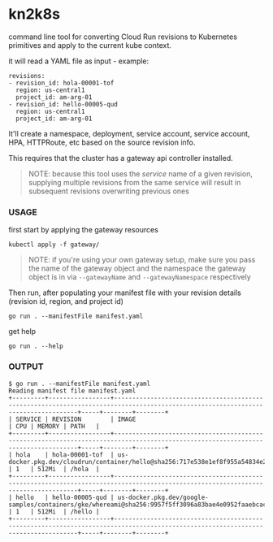 # kn2k8s

command line tool for converting Cloud Run revisions to Kubernetes primitives and apply to the current kube context.

it will read a YAML file as input - example:

```
revisions:
- revision_id: hola-00001-tof
  region: us-central1
  project_id: am-arg-01
- revision_id: hello-00005-qud
  region: us-central1
  project_id: am-arg-01
```

It'll create a namespace, deployment, service account, service account, HPA, HTTPRoute, etc based on the source revision info.

This requires that the cluster has a gateway api controller installed.

>NOTE: because this tool uses the *service* name of a given revision, supplying multiple revisions from the same service will result in subsequent revisions overwriting previous ones

### USAGE

first start by applying the gateway resources

```
kubectl apply -f gateway/
```

>NOTE: if you're using your own gateway setup, make sure you pass the name of the gateway object and the namespace the gateway object is in via `--gatewayName` and `--gatewayNamespace` respectively

Then run, after populating your manifest file with your revision details (revision id, region, and project id)

```
go run . --manifestFile manifest.yaml
```

get help

```
go run . --help
```

### OUTPUT

```
$ go run . --manifestFile manifest.yaml
Reading manifest file manifest.yaml
+---------+-----------------+----------------------------------------------------------------------------------------------------------------------------------+-----+--------+--------+
| SERVICE | REVISION        | IMAGE                                                                                                                            | CPU | MEMORY | PATH   |
+---------+-----------------+----------------------------------------------------------------------------------------------------------------------------------+-----+--------+--------+
| hola    | hola-00001-tof  | us-docker.pkg.dev/cloudrun/container/hello@sha256:717e538e1ef8f955a54834e213d080bde6a8b3513fcc406df0d5d5ed3ed2853b               | 1   | 512Mi  | /hola  |
+---------+-----------------+----------------------------------------------------------------------------------------------------------------------------------+-----+--------+--------+
| hello   | hello-00005-qud | us-docker.pkg.dev/google-samples/containers/gke/whereami@sha256:9957f5ff3096a83bae4e0952faaebcac740557e7fb2a642ed38bf5cb64c45795 | 1   | 512Mi  | /hello |
+---------+-----------------+----------------------------------------------------------------------------------------------------------------------------------+-----+--------+--------+
```